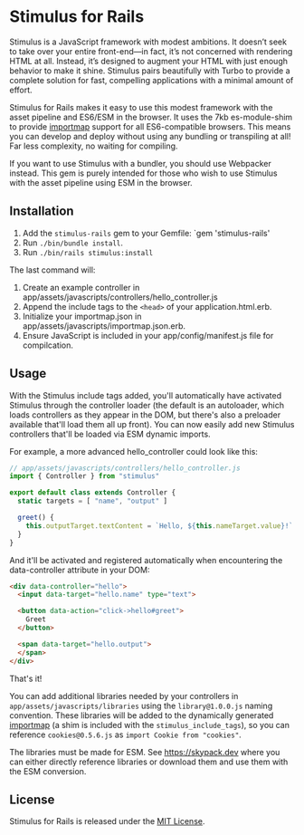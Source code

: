 # Stimulus for Rails

Stimulus is a JavaScript framework with modest ambitions. It doesn’t seek to take over your entire front-end—in fact, it’s not concerned with rendering HTML at all. Instead, it’s designed to augment your HTML with just enough behavior to make it shine. Stimulus pairs beautifully with Turbo to provide a complete solution for fast, compelling applications with a minimal amount of effort.

Stimulus for Rails makes it easy to use this modest framework with the asset pipeline and ES6/ESM in the browser. It uses the 7kb es-module-shim to provide [importmap](https://github.com/WICG/import-maps) support for all ES6-compatible browsers. This means you can develop and deploy without using any bundling or transpiling at all! Far less complexity, no waiting for compiling.

If you want to use Stimulus with a bundler, you should use Webpacker instead. This gem is purely intended for those who wish to use Stimulus with the asset pipeline using ESM in the browser.

## Installation

1. Add the `stimulus-rails` gem to your Gemfile: `gem 'stimulus-rails'
2. Run `./bin/bundle install`.
3. Run `./bin/rails stimulus:install`

The last command will:

1. Create an example controller in app/assets/javascripts/controllers/hello_controller.js
2. Append the include tags to the `<head>` of your application.html.erb.
3. Initialize your importmap.json in app/assets/javascripts/importmap.json.erb.
4. Ensure JavaScript is included in your app/config/manifest.js file for compilcation.


## Usage

With the Stimulus include tags added, you'll automatically have activated Stimulus through the controller loader (the default is an autoloader, which loads controllers as they appear in the DOM, but there's also a preloader available that'll load them all up front). You can now easily add new Stimulus controllers that'll be loaded via ESM dynamic imports.

For example, a more advanced hello_controller could look like this:

```javascript
// app/assets/javascripts/controllers/hello_controller.js
import { Controller } from "stimulus"

export default class extends Controller {
  static targets = [ "name", "output" ]

  greet() {
    this.outputTarget.textContent = `Hello, ${this.nameTarget.value}!`
  }
}
```

And it'll be activated and registered automatically when encountering the data-controller attribute in your DOM:

```html
<div data-controller="hello">
  <input data-target="hello.name" type="text">

  <button data-action="click->hello#greet">
    Greet
  </button>

  <span data-target="hello.output">
  </span>
</div>
```

That's it!

You can add additional libraries needed by your controllers in `app/assets/javascripts/libraries` using the `library@1.0.0.js` naming convention. These libraries will be added to the dynamically generated [importmap](https://github.com/WICG/import-maps) (a shim is included with the `stimulus_include_tags`), so you can reference `cookies@0.5.6.js` as `import Cookie from "cookies"`.

The libraries must be made for ESM. See https://skypack.dev where you can either directly reference libraries or download them and use them with the ESM conversion.


## License

Stimulus for Rails is released under the [MIT License](https://opensource.org/licenses/MIT).
